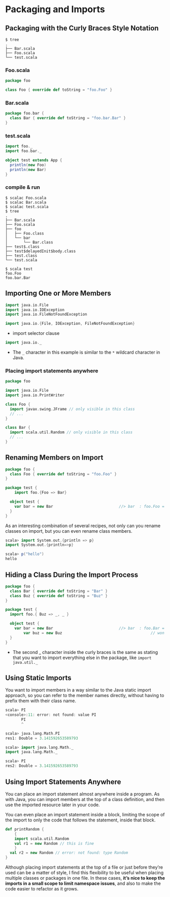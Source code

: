 # Packaging and Imports

## Packaging with the Curly Braces Style Notation
```shell
$ tree
.
├── Bar.scala
├── Foo.scala
└── test.scala
```

### Foo.scala
```scala
package foo

class Foo { override def toString = "foo.Foo" }
```

### Bar.scala
```scala
package foo.bar {
  class Bar { override def toString = "foo.bar.Bar" }
}
```

### test.scala
```scala
import foo._
import foo.bar._

object test extends App {
  println(new Foo)
  println(new Bar)
}
```

### compile & run
```shell
$ scalac Foo.scala
$ scalac Bar.scala
$ scalac test.scala
$ tree
.
├── Bar.scala
├── Foo.scala
├── foo
│   ├── Foo.class
│   └── bar
│       └── Bar.class
├── test$.class
├── test$delayedInit$body.class
├── test.class
└── test.scala

$ scala test
foo.Foo
foo.bar.Bar
```

## Importing One or More Members
```scala
import java.io.File
import java.io.IOException
import java.io.FileNotFoundException
```

```scala
import java.io.{File, IOException, FileNotFoundException}
```
- import selector clause

```scala
import java.io._
```
- The `_` character in this example is similar to the `*` wildcard character in Java.

### Placing import statements anywhere
```scala
package foo

import java.io.File
import java.io.PrintWriter

class Foo {
  import javax.swing.JFrame // only visible in this class
  // ...
}

class Bar {
  import scala.util.Random // only visible in this class
  // ...
}
```

## Renaming Members on Import

```scala
package foo {
  class Foo { override def toString = "foo.Foo" }
}

package test {
	import foo.{Foo => Bar}

  object test {
    var bar = new Bar                             //> bar  : foo.Foo = foo.Foo
  }
}
```

As an interesting combination of several recipes, not only can you rename classes on import, but you can even rename class members. 

```scala
scala> import System.out.{println => p}
import System.out.{println=>p}

scala> p("hello")
hello
```

## Hiding a Class During the Import Process

```scala
package foo {
  class Bar { override def toString = "Bar" }
  class Buz { override def toString = "Buz" }
}

package test {
  import foo.{ Buz => _, _ }

  object test {
    var bar = new Bar                             //> bar  : foo.Bar = Bar
		var buz = new Buz					                    // won't compile
  }
}
```
- The second _ character inside the curly braces is the same as stating that you want to import everything else in the package, like `import java.util._`

## Using Static Imports

You want to import members in a way similar to the Java static import approach, so you can refer to the member names directly, without having to prefix them with their class name.

```scala
scala> PI
<console>:11: error: not found: value PI
       PI
       ^

scala> java.lang.Math.PI
res1: Double = 3.141592653589793

scala> import java.lang.Math._
import java.lang.Math._

scala> PI
res2: Double = 3.141592653589793
```

## Using Import Statements Anywhere
You can place an import statement almost anywhere inside a program. As with Java, you can import members at the top of a class definition, and then use the imported resource later in your code.

You can even place an import statement inside a block, limiting the scope of the import to only the code that follows the statement, inside that block.

```scala
def printRandom {
	{
  	import scala.util.Random
  	val r1 = new Random // this is fine
	}
  val r2 = new Random // error: not found: type Random
}
 ```
 
Although placing import statements at the top of a file or just before they’re used can be a matter of style, I find this flexibility to be useful when placing multiple classes or packages in one file. In these cases, **it’s nice to keep the imports in a small scope to limit namespace issues**, and also to make the code easier to refactor as it grows.
